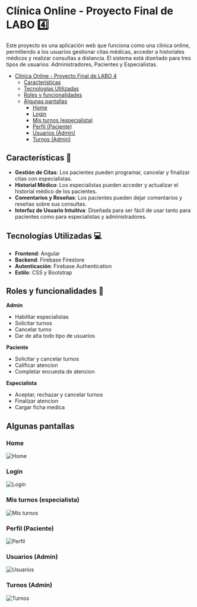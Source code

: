 # Clínica Online - Proyecto Final de LABO 4️⃣


Este proyecto es una aplicación web que funciona como una clínica online, permitiendo a los usuarios gestionar citas médicas, acceder a historiales médicos y realizar consultas a distancia. El sistema está diseñado para tres tipos de usuarios: Administradores, Pacientes y Especialistas.

- [Clínica Online - Proyecto Final de LABO 4](#clínica-online---proyecto-final-de-labo-4)
  - [Características](#características)
  - [Tecnologías Utilizadas](#tecnologías-utilizadas)
  - [Roles y funcionalidades](#roles-y-funcionalidades)
  - [Algunas pantallas](#algunas-pantallas)
    - [Home](#home)
    - [Login](#login)
    - [Mis turnos (especialista)](#mis-turnos-especialista)
    - [Perfil (Paciente)](#perfil-paciente)
    - [Usuarios (Admin)](#usuarios-admin)
    - [Turnos (Admin)](#turnos-admin)



## Características 🏥
- **Gestión de Citas**: Los pacientes pueden programar, cancelar y finalizar citas con especialistas.
- **Historial Médico**: Los especialistas pueden acceder y actualizar el historial médico de los pacientes.
- **Comentarios y Reseñas**: Los pacientes pueden dejar comentarios y reseñas sobre sus consultas.
- **Interfaz de Usuario Intuitiva**: Diseñada para ser fácil de usar tanto para pacientes como para especialistas y administradores.


## Tecnologías Utilizadas 💻
- **Frontend**: Angular
- **Backend**: Firebase Firestore
- **Autenticación**: Firebase Authentication
- **Estilo**: CSS y Bootstrap 


## Roles y funcionalidades 🔧

**Admin** 
- Habilitar especialistas
- Solicitar turnos
- Cancelar turno
- Dar de alta todo tipo de usuarios


**Paciente** 
- Solicitar y cancelar turnos
- Calificar atencion
- Completar encuesta de atencion


**Especialista**
- Aceptar, rechazar y cancelar turnos
- Finalizar atencion
- Cargar ficha medica 


## Algunas pantallas

### Home
![Home](https://firebasestorage.googleapis.com/v0/b/pplabo2024.appspot.com/o/README%2Fhome.png?alt=media&token=5a2ccf52-867f-4cb3-9803-54c2143792ca)

### Login
![Login](https://firebasestorage.googleapis.com/v0/b/pplabo2024.appspot.com/o/README%2Flogin.png?alt=media&token=7e3dfe83-9891-4646-8f14-90ebfcafb960)

### Mis turnos (especialista)
![Mis turnos](https://firebasestorage.googleapis.com/v0/b/pplabo2024.appspot.com/o/README%2Fmisturnosespecialista.png?alt=media&token=3d55fe93-9163-4707-b117-f02abe1bb86c)

### Perfil (Paciente)
![Perfil](https://firebasestorage.googleapis.com/v0/b/pplabo2024.appspot.com/o/README%2Fperfilpaciente.png?alt=media&token=1791c2c8-71ff-44d0-b471-50dc90c415c7)

### Usuarios (Admin)
![Usuarios](https://firebasestorage.googleapis.com/v0/b/pplabo2024.appspot.com/o/README%2Ftabladeusuariosadmin.png?alt=media&token=6a6de9f4-fadb-4076-bc0a-ba15d1ad4091)

### Turnos (Admin)
![Turnos](https://firebasestorage.googleapis.com/v0/b/pplabo2024.appspot.com/o/README%2Fturnosadmin.png?alt=media&token=ba34044a-273e-42d5-b0ae-08e8ee61f358)



